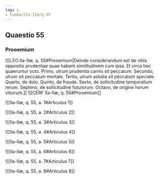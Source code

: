 ```yaml
---
tags : 
- Summa/IIa-IIæ/q.55
---
```


## Quaestio 55

### Prooemium

![[LEO IIa-IIæ, q. 55#Prooemium|Deinde considerandum est de vitiis oppositis prudentiae quae habent similitudinem cum ipsa. Et circa hoc quaeruntur octo. Primo, utrum prudentia carnis sit peccatum. Secundo, utrum sit peccatum mortale. Tertio, utrum astutia sit peccatum speciale. Quarto, de dolo. Quinto, de fraude. Sexto, de sollicitudine temporalium rerum. Septimo, de sollicitudine futurorum. Octavo, de origine horum vitiorum.]]
![[CERF IIa-IIæ, q. 55#Prooemium]]

![[IIa-IIæ, q. 55, a. 1#Articulus 1]]

![[IIa-IIæ, q. 55, a. 2#Articulus 2]]

![[IIa-IIæ, q. 55, a. 3#Articulus 3]]

![[IIa-IIæ, q. 55, a. 4#Articulus 4]]

![[IIa-IIæ, q. 55, a. 5#Articulus 5]]

![[IIa-IIæ, q. 55, a. 6#Articulus 6]]

![[IIa-IIæ, q. 55, a. 7#Articulus 7]]

![[IIa-IIæ, q. 55, a. 8#Articulus 8]]

